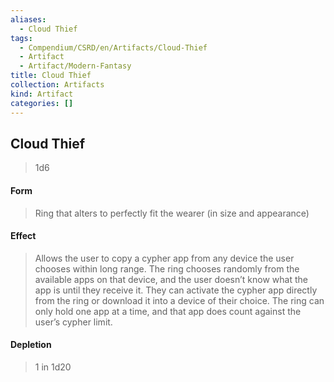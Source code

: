 ```yaml
---
aliases:
  - Cloud Thief
tags:
  - Compendium/CSRD/en/Artifacts/Cloud-Thief
  - Artifact
  - Artifact/Modern-Fantasy
title: Cloud Thief
collection: Artifacts
kind: Artifact
categories: []
---
```

## Cloud Thief  
>1d6  
#### Form  
> Ring that alters to perfectly fit the wearer (in size and appearance)   
  
#### Effect  
> Allows the user to copy a cypher app from any device the user chooses within long range. The ring chooses randomly from the available apps on that device, and the user doesn’t know what the app is until they receive it. They can activate the cypher app directly from the ring or download it into a device of their choice. The ring can only hold one app at a time, and that app does count against the user’s cypher limit.   
#### Depletion   
>1 in 1d20   
  
